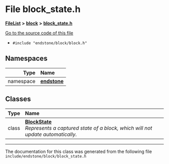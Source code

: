 

# File block\_state.h



[**FileList**](files.md) **>** [**block**](dir_faca67fc60a7463eb1bd30eabe023cf1.md) **>** [**block\_state.h**](block__state_8h.md)

[Go to the source code of this file](block__state_8h_source.md)



* `#include "endstone/block/block.h"`













## Namespaces

| Type | Name |
| ---: | :--- |
| namespace | [**endstone**](namespaceendstone.md) <br> |


## Classes

| Type | Name |
| ---: | :--- |
| class | [**BlockState**](classendstone_1_1BlockState.md) <br>_Represents a captured state of a block, which will not update automatically._  |



















































------------------------------
The documentation for this class was generated from the following file `include/endstone/block/block_state.h`

